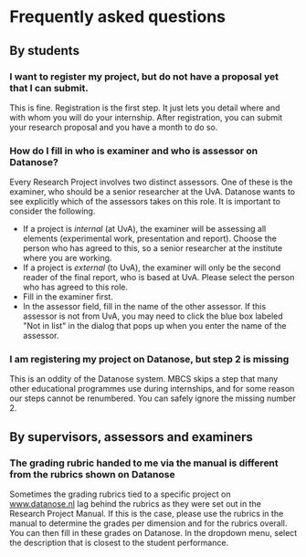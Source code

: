 # Frequently asked questions

## By students

### I want to register my project, but do not have a proposal yet that I can submit.
This is fine. Registration is the first step. It just lets you detail where and with whom you will do your internship. After registration, you can submit your research proposal and you have a month to do so.

### How do I fill in who is examiner and who is assessor on Datanose?
Every Research Project involves two distinct assessors. One of these is the examiner, who should be a senior researcher at the UvA. Datanose wants to see explicitly which of the assessors takes on this role. It is important to consider the following.

* If a project is *internal* (at UvA), the examiner will be assessing all elements (experimental work, presentation and report). Choose the person who has agreed to this, so a senior researcher at the institute where you are working.
* If a project is *external* (to UvA), the examiner will only be the second reader of the final report, who is based at UvA. Please select the person who has agreed to this role.
* Fill in the examiner first.
* In the assessor field, fill in the name of the other assessor. If this assessor is not from UvA, you may need to click the blue box labeled "Not in list" in the dialog that pops up when you enter the name of the assessor.

### I am registering my project on Datanose, but step 2 is missing
This is an oddity of the Datanose system. MBCS skips a step that many other educational programmes use during internships, and for some reason our steps cannot be renumbered. You can safely ignore the missing number 2.

## By supervisors, assessors and examiners

### The grading rubric handed to me via the manual is different from the rubrics shown on Datanose
Sometimes the grading rubrics tied to a specific project on www.datanose.nl lag behind the rubrics as they were set out in the Research Project Manual. If this is the case, please use the rubrics in the manual to determine the grades per dimension and for the rubrics overall. You can then fill in these grades on Datanose. In the dropdown menu, select the description that is closest to the student performance.

